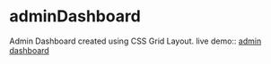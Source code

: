 # adminDashboard

Admin Dashboard created using CSS Grid Layout. 
live demo:: [admin dashboard](https://ananthuajay.github.io/adminDashboard/)
